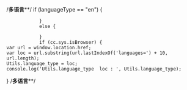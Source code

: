 /**********************多语言************************/
		if (languageType == "en") {
					
				}
				else {
					
				}
				if (cc.sys.isBrowser) {
	var url = window.location.href;
	var loc = url.substring(url.lastIndexOf('languages=') + 10, url.length);
	Utils.language_type = loc;
	console.log('Utils.language_type  loc : ', Utils.language_type);
}
/**********************多语言************************/
